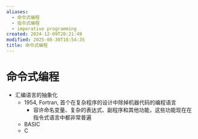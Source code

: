 ```yaml
---
aliases:
  - 命令式编程
  - 指令式编程
  - imperative programming
created: 2024-12-09T20:21:49
modified: 2025-08-30T18:54:35
title: 命令式编程
---
```


# 命令式编程

- 汇编语言的抽象化
    - 1954, Fortran, 首个在复杂程序的设计中除掉机器代码的编程语言
      - 容许命名变量、复杂的表达式、副程序和其他功能，这些功能现在在指令式语言中都非常普遍
    - BASIC
    - C
